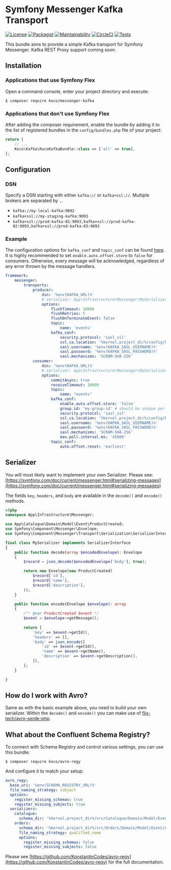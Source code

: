 # Symfony Messenger Kafka Transport

[![License](https://img.shields.io/github/license/KonstantinCodes/messenger-kafka.svg)](LICENSE)
[![Packagist](https://img.shields.io/packagist/dt/koco/messenger-kafka.svg)](https://packagist.org/packages/koco/messenger-kafka)
[![Maintainability](https://api.codeclimate.com/v1/badges/7fa3d2da6a828a676f35/maintainability)](https://codeclimate.com/github/KonstantinCodes/messenger-kafka/maintainability)
[![CircleCI](https://circleci.com/gh/KonstantinCodes/messenger-kafka.svg?style=svg)](https://circleci.com/gh/KonstantinCodes/messenger-kafka)
[![Tests](https://github.com/KonstantinCodes/messenger-kafka/workflows/Tests/badge.svg)](https://github.com/KonstantinCodes/messenger-kafka/actions)

This bundle aims to provide a simple Kafka transport for Symfony Messenger. Kafka REST Proxy support coming soon.

## Installation

### Applications that use Symfony Flex

Open a command console, enter your project directory and execute:

```console
$ composer require koco/messenger-kafka
```

### Applications that don't use Symfony Flex

After adding the composer requirement, enable the bundle by adding it to the list of registered bundles
in the `config/bundles.php` file of your project:

```php
return [
    // ...
    Koco\Kafka\KocoKafkaBundle::class => ['all' => true],
];
```

## Configuration

### DSN
Specify a DSN starting with either `kafka://` or  `kafka+ssl://`. Multiple brokers are separated by `,`.
* `kafka://my-local-kafka:9092`
* `kafka+ssl://my-staging-kafka:9093`
* `kafka+ssl://prod-kafka-01:9093,kafka+ssl://prod-kafka-02:9093,kafka+ssl://prod-kafka-03:9093`

### Example
The configuration options for `kafka_conf` and `topic_conf` can be found [here](https://github.com/edenhill/librdkafka/blob/master/CONFIGURATION.md).
It is highly recommended to set `enable.auto.offset.store` to `false` for consumers. Otherwise, every message will be acknowledged, regardless of any error thrown by the message handlers.

```yaml
framework:
    messenger:
        transports:
            producer:
                dsn: '%env(KAFKA_URL)%'
                # serializer: App\Infrastructure\Messenger\MySerializer
                options:
                    flushTimeout: 10000
                    flushRetries: 5
                    flushOnTerminateEvent: false
                    topic:
                        name: 'events'
                    kafka_conf:
                        security.protocol: 'sasl_ssl'
                        ssl.ca.location: '%kernel.project_dir%/config/kafka/ca.pem'
                        sasl.username: '%env(KAFKA_SASL_USERNAME)%'
                        sasl.password: '%env(KAFKA_SASL_PASSWORD)%'
                        sasl.mechanisms: 'SCRAM-SHA-256'
            consumer:
                dsn: '%env(KAFKA_URL)%'
                # serializer: App\Infrastructure\Messenger\MySerializer
                options:
                    commitAsync: true
                    receiveTimeout: 10000
                    topic:
                        name: "events"
                    kafka_conf:
                        enable.auto.offset.store: 'false'
                        group.id: 'my-group-id' # should be unique per consumer
                        security.protocol: 'sasl_ssl'
                        ssl.ca.location: '%kernel.project_dir%/config/kafka/ca.pem'
                        sasl.username: '%env(KAFKA_SASL_USERNAME)%'
                        sasl.password: '%env(KAFKA_SASL_PASSWORD)%'
                        sasl.mechanisms: 'SCRAM-SHA-256'
                        max.poll.interval.ms: '45000'
                    topic_conf:
                        auto.offset.reset: 'earliest'
```

## Serializer
You will most likely want to implement your own Serializer.
Please see: [https://symfony.com/doc/current/messenger.html#serializing-messages](https://symfony.com/doc/current/messenger.html#serializing-messages)

The fields `key`, `headers`, and `body` are available in the `decode()` and `encode()` methods.

```php
<?php
namespace App\Infrastructure\Messenger;

use App\Catalogue\Domain\Model\Event\ProductCreated;
use Symfony\Component\Messenger\Envelope;
use Symfony\Component\Messenger\Transport\Serialization\SerializerInterface;

final class MySerializer implements SerializerInterface
{
    public function decode(array $encodedEnvelope): Envelope
    {
        $record = json_decode($encodedEnvelope['body'], true);

        return new Envelope(new ProductCreated(
            $record['id'],
            $record['name'],
            $record['description'],
        ));
    }

    public function encode(Envelope $envelope): array
    {
        /** @var ProductCreated $event */
        $event = $envelope->getMessage();
        
        return [
            'key' => $event->getId(),
            'headers' => [],
            'body' => json_encode([
                'id' => $event->getId(),
                'name' => $event->getName(),
                'description' => $event->getDescription(),
            ]),
        ];
    }

}
```

## How do I work with Avro?
Same as with the basic example above, you need to build your own serializer.
Within the `decode()` and `encode()` you can make use of [flix-tech/avro-serde-php](https://github.com/flix-tech/avro-serde-php).

## What about the Confluent Schema Registry?
To connect with Schema Registry and control various settings, you can use this bundle:

```console
$ composer require koco/avro-regy
```

And configure it to match your setup:

```yaml
avro_regy:
  base_uri: '%env(SCHEMA_REGISTRY_URL)%'
  file_naming_strategy: subject
  options:
    register_missing_schemas: true
    register_missing_subjects: true
  serializers:
    catalogue:
      schema_dir: '%kernel.project_dir%/src/Catalogue/Domain/Model/Event/Avro/'
    orders:
      schema_dir: '%kernel.project_dir%/src/Orders/Domain/Model/Event/Avro/'
      file_naming_strategy: qualified_name
      options:
        register_missing_schemas: false
        register_missing_subjects: false
```

Please see [https://github.com/KonstantinCodes/avro-regy](https://github.com/KonstantinCodes/avro-regy) for the full documentation.
